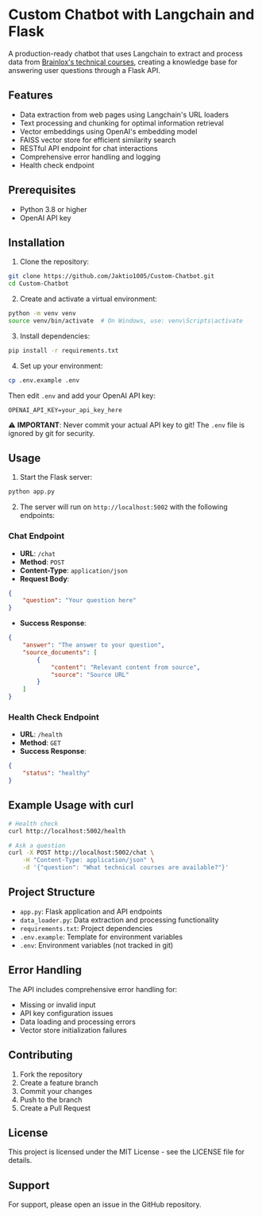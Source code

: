 # Custom Chatbot with Langchain and Flask

A production-ready chatbot that uses Langchain to extract and process data from [Brainlox's technical courses](https://brainlox.com/courses/category/technical), creating a knowledge base for answering user questions through a Flask API.

## Features

- Data extraction from web pages using Langchain's URL loaders
- Text processing and chunking for optimal information retrieval
- Vector embeddings using OpenAI's embedding model
- FAISS vector store for efficient similarity search
- RESTful API endpoint for chat interactions
- Comprehensive error handling and logging
- Health check endpoint

## Prerequisites

- Python 3.8 or higher
- OpenAI API key

## Installation

1. Clone the repository:
```bash
git clone https://github.com/Jaktio1005/Custom-Chatbot.git
cd Custom-Chatbot
```

2. Create and activate a virtual environment:
```bash
python -m venv venv
source venv/bin/activate  # On Windows, use: venv\Scripts\activate
```

3. Install dependencies:
```bash
pip install -r requirements.txt
```

4. Set up your environment:
```bash
cp .env.example .env
```
Then edit `.env` and add your OpenAI API key:
```
OPENAI_API_KEY=your_api_key_here
```
⚠️ **IMPORTANT**: Never commit your actual API key to git! The `.env` file is ignored by git for security.

## Usage

1. Start the Flask server:
```bash
python app.py
```

2. The server will run on `http://localhost:5002` with the following endpoints:

### Chat Endpoint

- **URL**: `/chat`
- **Method**: `POST`
- **Content-Type**: `application/json`
- **Request Body**:
```json
{
    "question": "Your question here"
}
```
- **Success Response**:
```json
{
    "answer": "The answer to your question",
    "source_documents": [
        {
            "content": "Relevant content from source",
            "source": "Source URL"
        }
    ]
}
```

### Health Check Endpoint

- **URL**: `/health`
- **Method**: `GET`
- **Success Response**:
```json
{
    "status": "healthy"
}
```

## Example Usage with curl

```bash
# Health check
curl http://localhost:5002/health

# Ask a question
curl -X POST http://localhost:5002/chat \
    -H "Content-Type: application/json" \
    -d '{"question": "What technical courses are available?"}'
```

## Project Structure

- `app.py`: Flask application and API endpoints
- `data_loader.py`: Data extraction and processing functionality
- `requirements.txt`: Project dependencies
- `.env.example`: Template for environment variables
- `.env`: Environment variables (not tracked in git)

## Error Handling

The API includes comprehensive error handling for:
- Missing or invalid input
- API key configuration issues
- Data loading and processing errors
- Vector store initialization failures

## Contributing

1. Fork the repository
2. Create a feature branch
3. Commit your changes
4. Push to the branch
5. Create a Pull Request

## License

This project is licensed under the MIT License - see the LICENSE file for details.

## Support

For support, please open an issue in the GitHub repository. 